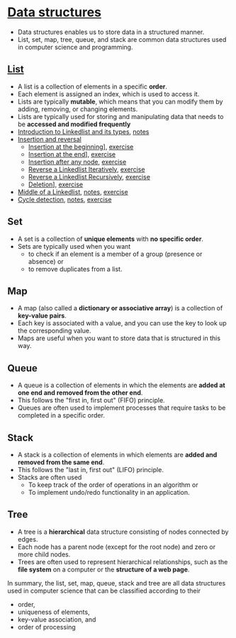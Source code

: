 # [Data structures](complexity_analysis/lectures/notes/2.DataStructure.pdf)
- Data structures enables us to store data in a structured manner.
- List, set, map, tree, queue, and stack are common data structures used in computer science and programming. 

## [List](linkedlist/readme.md)
- A list is a collection of elements in a specific **order**. 
- Each element is assigned an index, which is used to access it.
- Lists are typically **mutable**, which means that you can modify them by adding, removing, or changing elements.
- Lists are typically used for storing and manipulating data that needs to be **accessed and modified frequently**
- [Introduction to Linkedlist and its types](linkedlist/lectures/IntroductionToLinkedListAndItsTypes.pdf), [notes](linkedlist/lectures/notes/IntroductionToLinkedListAndItsTypes.pdf)
- [Insertion and reversal](linkedlist/lectures/InsertionAndReversal.pdf)
  - [Insertion at the beginning](linkedlist/lectures/notes/InsertionAtTheBeginning.pdf)], [exercise](linkedlist/exercises/InsertionAtTheBeginning.java)
  - [Insertion at the end](linkedlist/lectures/notes/InsertionAtTheEnd.pdf)], [exercise](linkedlist/exercises/InsertionAtTheEnd.java)
  - [Insertion after any node](linkedlist/lectures/notes/InsertionAfterAnyNode.pdf), [exercise](linkedlist/exercises/InsertionAfterAnyNode.java)
  - [Reverse a Linkedlist Iteratively](linkedlist/lectures/notes/ReverseALinkedListIteratively.pdf), [exercise](linkedlist/exercises/ReverseALinkedListIteratively.java)
  - [Reverse a Linkedlist Recursively](linkedlist/lectures/notes/ReverseALinkedListRecursively.pdf), [exercise](linkedlist/exercises/ReverseALinkedListRecursively.java)
  - [Deletion](linkedlist/lectures/notes/Deletion.pdf)], [exercise](linkedlist/exercises/Deletion.java)
- [Middle of a Linkedlist](linkedlist/lectures/MiddleOfALinkedList.pdf), [notes](linkedlist/lectures/notes/MiddleOfALinkedList.pdf), [exercise](linkedlist/exercises/MiddleOfLinkedList.java)
- [Cycle detection](linkedlist/lectures/CycleDetection.pdf), [notes](linkedlist/lectures/notes/CycleDetection.pdf), [exercise](linkedlist/exercises/CycleDetection.java)

## Set 
- A set is a collection of **unique elements** with **no specific order**.
- Sets are typically used when you want
  - to check if an element is a member of a group (presence or absence) or 
  - to remove duplicates from a list.

## Map
- A map (also called a **dictionary or associative array**) is a collection of **key-value pairs**.
- Each key is associated with a value, and you can use the key to look up the corresponding value.
- Maps are useful when you want to store data that is structured in this way.

## Queue
- A queue is a collection of elements in which the elements are **added at one end and removed from the other end**. 
- This follows the "first in, first out" (FIFO) principle. 
- Queues are often used to implement processes that require tasks to be completed in a specific order.

## Stack
- A stack is a collection of elements in which elements are **added and removed from the same end**. 
- This follows the "last in, first out" (LIFO) principle. 
- Stacks are often used 
  - To keep track of the order of operations in an algorithm or 
  - To implement undo/redo functionality in an application.

## Tree 
- A tree is a **hierarchical** data structure consisting of nodes connected by edges. 
- Each node has a parent node (except for the root node) and zero or more child nodes. 
- Trees are often used to represent hierarchical relationships, such as the **file system** on a computer or the **structure of a web page**.

In summary, the list, set, map, queue, stack and tree are all data structures used in computer science that can be classified according to their 
- order, 
- uniqueness of elements, 
- key-value association, and 
- order of processing
